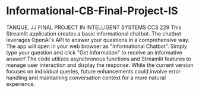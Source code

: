 # Informational-CB-Final-Project-IS
TANQUE, JJ FINAL PROJECT IN INTELLIGENT SYSTEMS CCS 229
This Streamlit application creates a basic informational chatbot. The chatbot leverages OpenAI's API to answer your questions in a comprehensive way. The app will open in your web browser as "Informational Chatbot". Simply type your question and click "Get Information" to receive an informative answer! The code utilizes asynchronous functions and Streamlit features to manage user interaction and display the response. While the current version focuses on individual queries, future enhancements could involve error handling and maintaining conversation context for a more natural experience.
